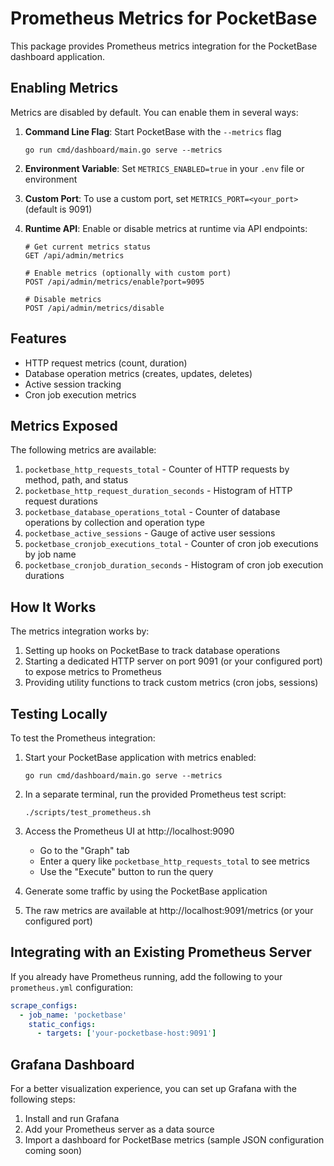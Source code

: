 # Prometheus Metrics for PocketBase

This package provides Prometheus metrics integration for the PocketBase dashboard application.

## Enabling Metrics

Metrics are disabled by default. You can enable them in several ways:

1. **Command Line Flag**: Start PocketBase with the `--metrics` flag
   ```
   go run cmd/dashboard/main.go serve --metrics
   ```

2. **Environment Variable**: Set `METRICS_ENABLED=true` in your `.env` file or environment

3. **Custom Port**: To use a custom port, set `METRICS_PORT=<your_port>` (default is 9091)

4. **Runtime API**: Enable or disable metrics at runtime via API endpoints:
   ```
   # Get current metrics status
   GET /api/admin/metrics
   
   # Enable metrics (optionally with custom port)
   POST /api/admin/metrics/enable?port=9095
   
   # Disable metrics
   POST /api/admin/metrics/disable
   ```

## Features

- HTTP request metrics (count, duration)
- Database operation metrics (creates, updates, deletes)
- Active session tracking
- Cron job execution metrics

## Metrics Exposed

The following metrics are available:

1. `pocketbase_http_requests_total` - Counter of HTTP requests by method, path, and status
2. `pocketbase_http_request_duration_seconds` - Histogram of HTTP request durations
3. `pocketbase_database_operations_total` - Counter of database operations by collection and operation type
4. `pocketbase_active_sessions` - Gauge of active user sessions
5. `pocketbase_cronjob_executions_total` - Counter of cron job executions by job name
6. `pocketbase_cronjob_duration_seconds` - Histogram of cron job execution durations

## How It Works

The metrics integration works by:

1. Setting up hooks on PocketBase to track database operations
2. Starting a dedicated HTTP server on port 9091 (or your configured port) to expose metrics to Prometheus
3. Providing utility functions to track custom metrics (cron jobs, sessions)

## Testing Locally

To test the Prometheus integration:

1. Start your PocketBase application with metrics enabled:
   ```
   go run cmd/dashboard/main.go serve --metrics
   ```

2. In a separate terminal, run the provided Prometheus test script:
   ```
   ./scripts/test_prometheus.sh
   ```

3. Access the Prometheus UI at http://localhost:9090
   - Go to the "Graph" tab
   - Enter a query like `pocketbase_http_requests_total` to see metrics
   - Use the "Execute" button to run the query

4. Generate some traffic by using the PocketBase application

5. The raw metrics are available at http://localhost:9091/metrics (or your configured port)

## Integrating with an Existing Prometheus Server

If you already have Prometheus running, add the following to your `prometheus.yml` configuration:

```yaml
scrape_configs:
  - job_name: 'pocketbase'
    static_configs:
      - targets: ['your-pocketbase-host:9091']
```

## Grafana Dashboard

For a better visualization experience, you can set up Grafana with the following steps:

1. Install and run Grafana
2. Add your Prometheus server as a data source
3. Import a dashboard for PocketBase metrics (sample JSON configuration coming soon) 
